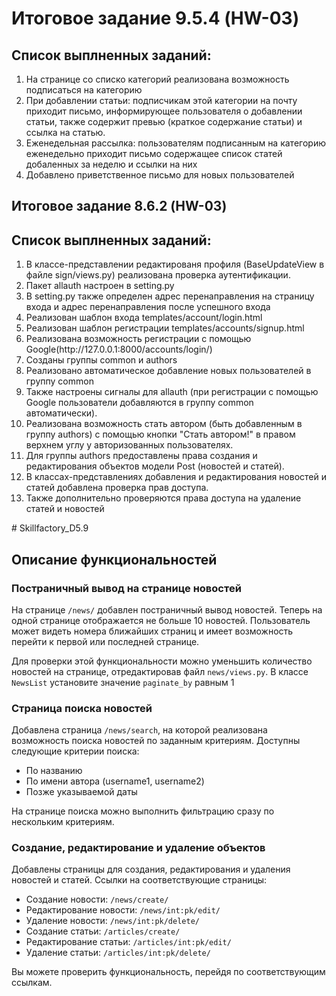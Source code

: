 # Итоговое задание 9.5.4 (HW-03)
<h2>Список выплненных заданий:</h2>
<ol>
    <li>На странице со списко категорий реализована возможность подписаться на категорию</li>
    <li>При добавлении статьи: подписчикам этой категории на почту приходит письмо, информирующее пользователя о добавлении статьи, также содержит превью (краткое содержание статьи) и ссылка на статью. </li>
    <li>Еженедельная рассылка: пользователям подписанным на категорию еженедельно приходит письмо содержащее список статей добаленных за неделю и ссылки на них</li>
    <li>Добавлено приветственное письмо для новых пользователей</li>
</ol>
<h2> Итоговое задание 8.6.2 (HW-03)</h2>
<h2>Список выплненных заданий:</h2>
<ol>
    <li>В классе-представлении редактированя профиля (BaseUpdateView в файле sign/views.py)
реализована проверка аутентификации.</li>
    <li>Пакет allauth настроен в setting.py</li>
    <li>В setting.py также определен адрес перенаправления на страницу входа и адрес перенаправления после успешного входа</li>
    <li>Реализован шаблон входа templates/account/login.html</li>
    <li>Реализован шаблон регистрации templates/accounts/signup.html</li>
    <li>Реализована возможность регистрации с помощью Google(http://127.0.0.1:8000/accounts/login/)</li>
    <li>Созданы группы common и authors</li>
    <li>Реализовано автоматическое добавление новых пользователей в группу common</li>
    <li>Также настроены сигналы для allauth (при регистрации с помощью Google пользователи добавляются в группу common автоматически). </li>
    <li>Реализована возможность стать автором (быть добавленным в группу authors) с помощью кнопки "Стать автором!" в правом верхнем углу у авторизованных пользователях.</li>
    <li>Для группы authors предоставлены права создания и редактирования объектов модели Post (новостей и статей).</li>
    <li>В классах-представлениях добавления и редактирования новостей и статей добавлена проверка прав доступа.</li>
    <li>Также дополнительно проверяются права доступа на удаление статей и новостей</li>
</ol>
# Skillfactory_D5.9
<h2>Описание функциональностей</h2>

<h3>Постраничный вывод на странице новостей</h3>
<p>На странице <code>/news/</code> добавлен постраничный вывод новостей. Теперь на одной странице отображается не больше 10 новостей. Пользователь может видеть номера ближайших страниц и имеет возможность перейти к первой или последней странице.</p>

<p>Для проверки этой функциональности можно уменьшить количество новостей на странице, отредактировав файл <code>news/views.py</code>. В классе <code>NewsList</code> установите значение <code>paginate_by</code> равным 1</p>

<h3>Страница поиска новостей</h3>
<p>Добавлена страница <code>/news/search</code>, на которой реализована возможность поиска новостей по заданным критериям. Доступны следующие критерии поиска:</p>

<ul>
  <li>По названию</li>
  <li>По имени автора (username1, username2)</li>
  <li>Позже указываемой даты</li>
</ul>

<p>На странице поиска можно выполнить фильтрацию сразу по нескольким критериям.</p>

<h3>Создание, редактирование и удаление объектов</h3>
<p>Добавлены страницы для создания, редактирования и удаления новостей и статей. Ссылки на соответствующие страницы:</p>

<ul>
  <li>Создание новости: <code>/news/create/</code></li>
  <li>Редактирование новости: <code>/news/int:pk/edit/</code></li>
  <li>Удаление новости: <code>/news/int:pk/delete/</code></li>
  <li>Создание статьи: <code>/articles/create/</code></li>
  <li>Редактирование статьи: <code>/articles/int:pk/edit/</code></li>
  <li>Удаление статьи: <code>/articles/int:pk/delete/</code></li>
</ul>

<p>Вы можете проверить функциональность, перейдя по соответствующим ссылкам.</p>
